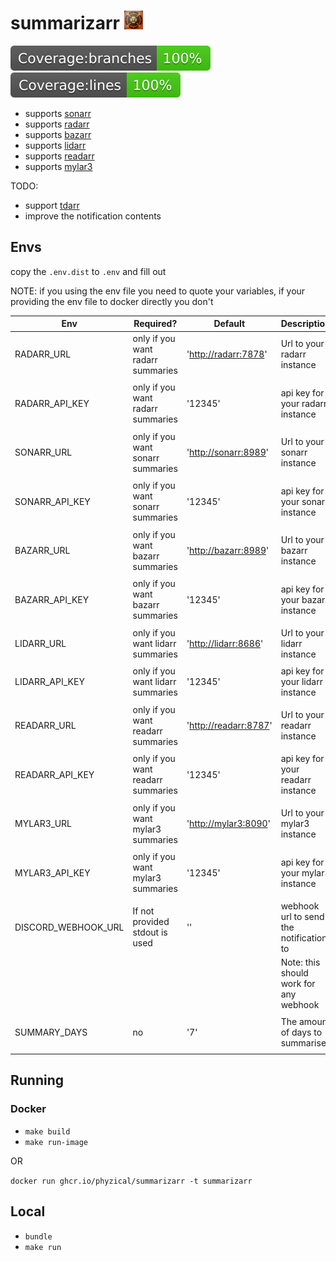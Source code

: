 # summarizarr <img src="icon.png" width="30" >

<img src="./badges/badge-branches.svg" alt="Alt text" >
<img src="./badges/badge-lines.svg" alt="Alt text"  >

* supports [sonarr](https://github.com/Sonarr/Sonarr)
* supports [radarr](https://github.com/Radarr/Radarr)
* supports [bazarr](https://github.com/morpheus65535/bazarr)
* supports [lidarr](https://github.com/Lidarr/Lidarr)
* supports [readarr](https://github.com/Radarr/Radarr)
* supports [mylar3](https://github.com/mylar3/mylar3)

TODO:

* support [tdarr](https://github.com/HaveAGitGat/Tdarr)
* improve the notification contents

## Envs

copy the `.env.dist` to `.env` and fill out

NOTE: if you using the env file you need to quote your variables, if your providing the env file to docker directly you don't

| Env                 | Required?                          | Default                 | Description                             |
| ------------------- | ---------------------------------- | ----------------------- | --------------------------------------- |
| RADARR_URL          | only if you want radarr summaries  | '<http://radarr:7878>'  | Url to your radarr instance             |
|                     |                                    |                         |                                         |
| RADARR_API_KEY      | only if you want radarr summaries  | '12345'                 | api key for your radarr instance        |
|                     |                                    |                         |                                         |
| SONARR_URL          | only if you want sonarr summaries  | '<http://sonarr:8989>'  | Url to your sonarr instance             |
|                     |                                    |                         |                                         |
| SONARR_API_KEY      | only if you want sonarr summaries  | '12345'                 | api key for your sonarr instance        |
|                     |                                    |                         |                                         |
| BAZARR_URL          | only if you want bazarr summaries  | '<http://bazarr:8989>'  | Url to your bazarr instance             |
|                     |                                    |                         |                                         |
| BAZARR_API_KEY      | only if you want bazarr summaries  | '12345'                 | api key for your bazarr instance        |
|                     |                                    |                         |                                         |
| LIDARR_URL          | only if you want lidarr summaries  | '<http://lidarr:8686>'  | Url to your lidarr instance             |
|                     |                                    |                         |                                         |
| LIDARR_API_KEY      | only if you want lidarr summaries  | '12345'                 | api key for your lidarr instance        |
|                     |                                    |                         |                                         |
| READARR_URL         | only if you want readarr summaries | '<http://readarr:8787>' | Url to your readarr instance            |
|                     |                                    |                         |                                         |
| READARR_API_KEY     | only if you want readarr summaries | '12345'                 | api key for your readarr instance       |
|                     |                                    |                         |                                         |
| MYLAR3_URL          | only if you want mylar3 summaries  | '<http://mylar3:8090>'  | Url to your mylar3 instance             |
|                     |                                    |                         |                                         |
| MYLAR3_API_KEY      | only if you want mylar3 summaries  | '12345'                 | api key for your mylar3 instance        |
|                     |                                    |                         |                                         |
| DISCORD_WEBHOOK_URL | If not provided stdout is used     | ''                      | webhook url to send the notification to |
|                     |                                    |                         | Note: this should work for any webhook  |
|                     |                                    |                         |                                         |
| SUMMARY_DAYS        | no                                 | '7'                     | The amount of days to summarise         |
|                     |                                    |                         |                                         |

## Running

### Docker

* `make build`
* `make run-image`

OR

`docker run ghcr.io/phyzical/summarizarr -t summarizarr`

## Local

* `bundle`
* `make run`
